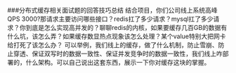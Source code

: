 ###分布式缓存相关面试题的回答技巧总结
结合项目，你们公司线上系统高峰QPS 3000?那请求主要访问哪些接口？redis扛了多少请求？mysql扛了多少请求？你到底是怎么实现高并发的？聊聊redis的内核，如果要缓存几百GB的数据有什么坑，该怎么弄？如果缓存数显热点现象该怎么处理？某个value特别大把网卡给打死了该怎么办？
可以举例，我们线上的缓存，做了什么机制，防止雪崩、防止穿透、保证双写时的数据一致性、保证并发竞争时的数据一致性，我们线上咋部署的，什么架构。可以自己说出这套东西，展示一下你对缓存这块的掌握。
